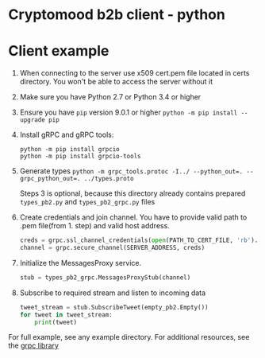 # Cryptomood b2b client - python

# Client example

1.  When connecting to the server use x509 cert.pem file located in certs directory. You won't be able to access the server without it
2.  Make sure you have Python 2.7 or Python 3.4 or higher
3.  Ensure you have `pip` version 9.0.1 or higher 
	`python -m pip install --upgrade pip`
4.  Install gRPC and gRPC tools: 
	```
    python -m pip install grpcio
    python -m pip install grpcio-tools
	```
3.  Generate types `python -m grpc_tools.protoc -I../ --python_out=. --grpc_python_out=. ../types.proto`  
	
	Steps 3 is optional, because this directory already contains prepared `types_pb2.py` and `types_pb2_grpc.py` files 

4.  Create credentials and join channel. You have to provide valid path to .pem file(from 1. step) and  valid host address.  
	```python
    creds = grpc.ssl_channel_credentials(open(PATH_TO_CERT_FILE, 'rb').read())
    channel = grpc.secure_channel(SERVER_ADDRESS, creds)
	``` 
5.  Initialize the MessagesProxy service.  
	```python
    stub = types_pb2_grpc.MessagesProxyStub(channel)
	```
6.  Subscribe to required stream and listen to incoming data  
	```python
    tweet_stream = stub.SubscribeTweet(empty_pb2.Empty())
    for tweet in tweet_stream:
        print(tweet)
	```
    
For full example, see any example directory.
For additional resources, see the [grpc library](https://grpc.io/docs/tutorials/basic/python/)
